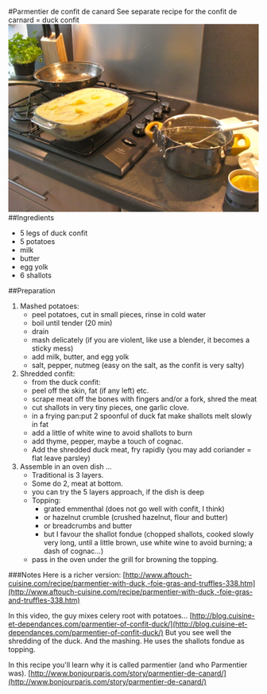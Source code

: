 #Parmentier de confit de canard
See separate recipe for the confit de carnard = duck confit  
![image](img/parmentier_confit_canard1.jpg)
##Ingredients
* 5 legs of duck confit
* 5 potatoes
* milk
* butter
* egg yolk
* 6 shallots

##Preparation
1. Mashed potatoes:
   * peel potatoes, cut in small pieces, rinse in cold water
   * boil until tender (20 min)
   * drain
   * mash delicately  (if you are violent, like use a blender, it becomes a sticky mess)
   * add milk, butter, and egg yolk
   * salt, pepper, nutmeg (easy on the salt, as the confit is very salty)
2. Shredded confit:
   * from the duck confit:
   * peel off the skin, fat (if any left) etc.
   * scrape meat off the bones with fingers and/or a fork, shred the meat
   * cut shallots in very tiny pieces, one garlic clove.
   * in a frying pan:put 2 spoonful of duck fat
    make shallots melt slowly in fat
   * add a little of white wine to avoid shallots to burn
   * add thyme, pepper, maybe a touch of cognac.
   * Add the shredded duck meat, fry rapidly (you may add coriander = flat leave parsley)
3. Assemble in an oven dish ...
   * Traditional is 3 layers. 
   * Some do 2, meat at bottom.
   * you can try the 5 layers approach, if the dish is deep
   * Topping: 
   		* grated emmenthal (does not go well with confit, I think)
     	* or hazelnut crumble (crushed hazelnut, flour and butter)
     	* or breadcrumbs and butter
     	* but I favour the shallot fondue (chopped shallots, cooked slowly very long, until a little brown, use white wine to avoid burning; a dash of cognac...)
   * pass in the oven under the grill for browning the topping.

###Notes
Here is a richer version:
[http://www.aftouch-cuisine.com/recipe/parmentier-with-duck,-foie-gras-and-truffles-338.htm](http://www.aftouch-cuisine.com/recipe/parmentier-with-duck,-foie-gras-and-truffles-338.htm)

In this video, the guy mixes celery root with potatoes...
[http://blog.cuisine-et-dependances.com/parmentier-of-confit-duck/](http://blog.cuisine-et-dependances.com/parmentier-of-confit-duck/)
But you see well the shredding of the duck. And the mashing. He uses the shallots fondue as topping.

In this recipe you'll learn why it is called parmentier (and who Parmentier was).
[http://www.bonjourparis.com/story/parmentier-de-canard/](http://www.bonjourparis.com/story/parmentier-de-canard/)
